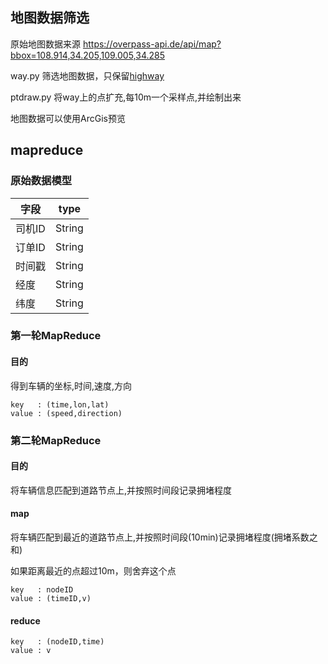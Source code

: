 ## 地图数据筛选

原始地图数据来源 https://overpass-api.de/api/map?bbox=108.914,34.205,109.005,34.285

way.py 筛选地图数据，只保留[highway](https://wiki.openstreetmap.org/wiki/highway)

ptdraw.py 将way上的点扩充,每10m一个采样点,并绘制出来

地图数据可以使用ArcGis预览

## mapreduce

### 原始数据模型

| 字段 | type |
| - | - |
|司机ID |String|
|订单ID	|String|
|时间戳	|String|
|经度	|String|
|纬度	|String|

### 第一轮MapReduce

#### 目的

得到车辆的坐标,时间,速度,方向

```
key   : (time,lon,lat)
value : (speed,direction) 
```


### 第二轮MapReduce

#### 目的

将车辆信息匹配到道路节点上,并按照时间段记录拥堵程度

#### map

将车辆匹配到最近的道路节点上,并按照时间段(10min)记录拥堵程度(拥堵系数之和)

如果距离最近的点超过10m，则舍弃这个点

```
key   : nodeID
value : (timeID,v) 
```
#### reduce

```
key   : (nodeID,time)
value : v
```
